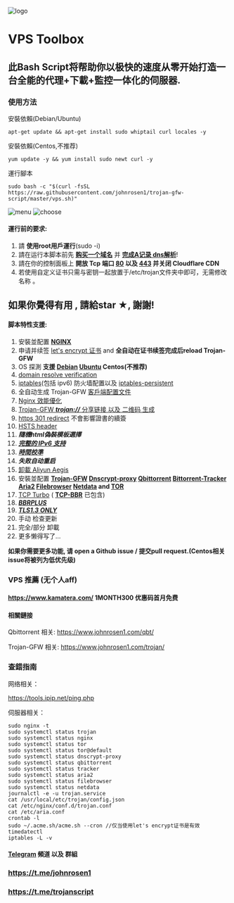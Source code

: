![logo](https://raw.githubusercontent.com/johnrosen1/trojan-gfw-script/master/logo.png)
# VPS Toolbox
## 此Bash Script将帮助你以极快的速度从零开始打造一台全能的代理+下載+監控一体化的伺服器.

### 使用方法
安裝依賴(Debian/Ubuntu)
```
apt-get update && apt-get install sudo whiptail curl locales -y
```
安裝依賴(Centos,不推荐)
```
yum update -y && yum install sudo newt curl -y
```
運行腳本
```
sudo bash -c "$(curl -fsSL https://raw.githubusercontent.com/johnrosen1/trojan-gfw-script/master/vps.sh)"
```
![menu](https://raw.githubusercontent.com/johnrosen1/trojan-gfw-script/master/mainmenu.png)
![choose](https://raw.githubusercontent.com/johnrosen1/trojan-gfw-script/master/3.png)

#### 運行前的要求:
1. 請 **使用root用戶運行**(sudo -i)
2. 請在运行本脚本前先 **[购买一个域名](https://www.namesilo.com/?rid=685fb47qi)** 并 **[完成A记录 dns解析](https://dnschecker.org/)**!
3. 請在你的控制面板上 **開放 Tcp 端口 [80](https://www.speedguide.net/port.php?port=80) 以及 [443](https://www.speedguide.net/port.php?port=443) 并关闭 Cloudflare CDN**
4. 若使用自定义证书只需与密钥一起放置于/etc/trojan文件夹中即可，无需修改名称 。

## 如果你覺得有用 , 請給star ★, 謝謝!
#### 脚本特性支援:

1. 安裝並配置 **[NGINX](https://www.nginx.com/)**
2. 申请并续签 [let's encrypt 证书](https://letsencrypt.org/) and **全自动在证书续签完成后reload Trojan-GFW**
3. OS 探測 **支援 [Debian](https://www.debian.org/) [Ubuntu](https://ubuntu.com/) Centos(不推荐)**
4. [domain resolve verification](https://en.wikipedia.org/wiki/Nslookup)
5. [iptables](https://en.wikipedia.org/wiki/Iptables)(包括 ipv6) 防火墙配置以及 [iptables-persistent](https://github.com/zertrin/iptables-persistent)
6. 全自动生成 Trojan-GFW [客戶端配置文件](https://trojan-gfw.github.io/trojan/config) 
8. [Nginx 效能優化](https://www.johnrosen1.com/nginx1/)
9. [Trojan-GFW ***trojan://***  分享链接 以及 二维码 生成](https://github.com/trojan-gfw/trojan-url)
10.  [https 301 redirect](https://en.wikipedia.org/wiki/HTTP_301) 不會影響證書的續簽
11. [HSTS header](https://securityheaders.com/)
12. ***隨機html偽裝模板選擇***
13. [***完整的 IPv6 支持***](https://en.wikipedia.org/wiki/IPv6)
14. ***[時間校準](https://www.freedesktop.org/software/systemd/man/timedatectl.html)***
15. ***失败自动重启*** 
16. [卸載 Aliyun Aegis](https://www.johnrosen1.com/ali-iso/)
17. 安裝並配置 **[Trojan-GFW](https://github.com/trojan-gfw/trojan) [Dnscrypt-proxy](https://www.dnscrypt.org/) [Qbittorrent](https://www.qbittorrent.org/) [Bittorrent-Tracker](https://github.com/webtorrent/bittorrent-tracker) [Aria2](https://github.com/aria2/aria2) [Filebrowser](https://github.com/filebrowser/filebrowser) [Netdata](https://github.com/netdata/netdata) and  [TOR](https://famicoman.com/2018/01/03/configuring-and-monitoring-a-tor-middle-relay/)**
7.  [TCP Turbo](https://github.com/shadowsocks/shadowsocks/wiki/Optimizing-Shadowsocks) ( **[TCP-BBR](https://github.com/google/bbr)** 已包含)
20. ***[BBRPLUS](https://github.com/chiakge/Linux-NetSpeed)***
21. ***[TLS1.3 ONLY](https://wiki.openssl.org/index.php/TLS1.3)***
22. 手动 检查更新
23. 完全/部分 卸載
24. 更多懒得写了...

**如果你需要更多功能, 请 open a Github issue / 提交pull request.(Centos相关issue将被列为低优先级)**

### VPS 推薦 (无个人aff)

#### https://www.kamatera.com/ 1MONTH300 优惠码首月免费

#### 相關鏈接

Qbittorrent 相关: https://www.johnrosen1.com/qbt/

Trojan-GFW 相关: https://www.johnrosen1.com/trojan/

### 查錯指南

网络相关：

https://tools.ipip.net/ping.php

伺服器相关：

```
sudo nginx -t
sudo systemctl status trojan
sudo systemctl status nginx
sudo systemctl status tor
sudo systemctl status tor@default
sudo systemctl status dnscrypt-proxy
sudo systemctl status qbittorrent
sudo systemctl status tracker
sudo systemctl status aria2
sudo systemctl status filebrowser
sudo systemctl status netdata
journalctl -e -u trojan.service
cat /usr/local/etc/trojan/config.json
cat /etc/nginx/conf.d/trojan.conf
cat /etc/aria.conf
crontab -l
sudo ~/.acme.sh/acme.sh --cron //仅当使用let's encrypt证书是有效
timedatectl
iptables -L -v
```
#### [Telegram](https://telegram.org/) 頻道 以及 群組

### https://t.me/johnrosen1

### https://t.me/trojanscript

